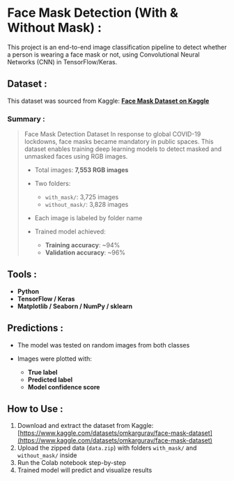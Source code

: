 #  Face Mask Detection (With & Without Mask) :

This project is an end-to-end image classification pipeline to detect whether a person is wearing a face mask or not, using Convolutional Neural Networks (CNN) in TensorFlow/Keras.

##  Dataset :

This dataset was sourced from Kaggle:
**[Face Mask Dataset on Kaggle](https://www.kaggle.com/datasets/omkargurav/face-mask-dataset)**

### Summary :

> Face Mask Detection Dataset
> In response to global COVID-19 lockdowns, face masks became mandatory in public spaces. This dataset enables training deep learning models to detect masked and unmasked faces using RGB images.
>
> * Total images: **7,553 RGB images**
> * Two folders:
>
>   * `with_mask/`: 3,725 images
>   * `without_mask/`: 3,828 images
> * Each image is labeled by folder name
> * Trained model achieved:
>
>   * **Training accuracy**: \~94%
>   * **Validation accuracy**: \~96%

## Tools :

* **Python**
* **TensorFlow / Keras**
* **Matplotlib / Seaborn / NumPy / sklearn**

## Predictions :

* The model was tested on random images from both classes
* Images were plotted with:

  * **True label**
  * **Predicted label**
  * **Model confidence score**

## How to Use :

1. Download and extract the dataset from Kaggle:
   [https://www.kaggle.com/datasets/omkargurav/face-mask-dataset](https://www.kaggle.com/datasets/omkargurav/face-mask-dataset)
2. Upload the zipped data (`data.zip`) with folders `with_mask/` and `without_mask/` inside
3. Run the Colab notebook step-by-step
4. Trained model will predict and visualize results
